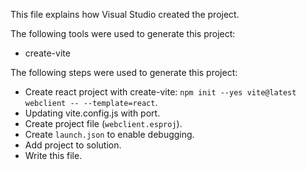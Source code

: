 This file explains how Visual Studio created the project.

The following tools were used to generate this project:
- create-vite

The following steps were used to generate this project:
- Create react project with create-vite: `npm init --yes vite@latest webclient -- --template=react`.
- Updating vite.config.js with port.
- Create project file (`webclient.esproj`).
- Create `launch.json` to enable debugging.
- Add project to solution.
- Write this file.
